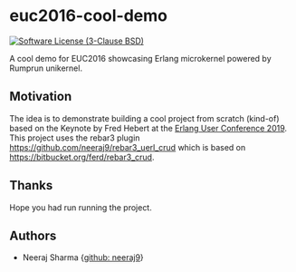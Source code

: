 # euc2016-cool-demo

[![Software License (3-Clause BSD)](https://img.shields.io/badge/license-BSD%203--Clause-blue.svg?style=flat-square)](http://opensource.org/licenses/BSD-3-Clause)

A cool demo for EUC2016 showcasing Erlang microkernel powered by Rumprun
unikernel.

## Motivation

The idea is to demonstrate building a cool project from scratch (kind-of)
based on the Keynote by Fred Hebert at the
[Erlang User Conference 2019](http://www.erlang-factory.com/euc2016#speakers).
This project uses the rebar3 plugin
<https://github.com/neeraj9/rebar3_uerl_crud>
which is based on <https://bitbucket.org/ferd/rebar3_crud>. 

## Thanks

Hope you had run running the project.

## Authors

* Neeraj Sharma {[github: neeraj9](https://github.com/neeraj9)}

